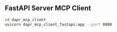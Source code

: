 ## FastAPI Server MCP Client

```bash
cd dapr_mcp_client
uvicorn dapr_mcp_client_fastapi:app --port 8080